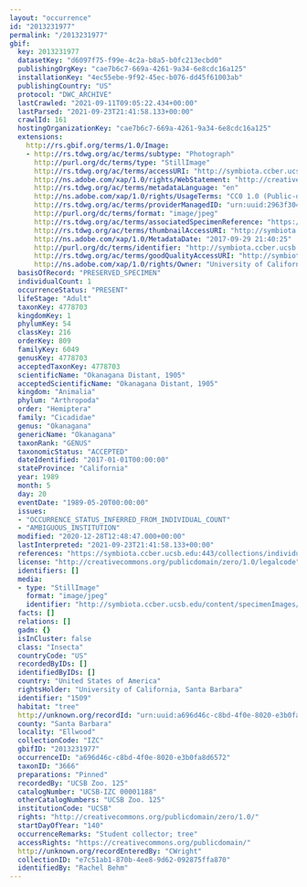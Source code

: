 ```yaml
---
layout: "occurrence"
id: "2013231977"
permalink: "/2013231977"
gbif:
  key: 2013231977
  datasetKey: "d6097f75-f99e-4c2a-b8a5-b0fc213ecbd0"
  publishingOrgKey: "cae7b6c7-669a-4261-9a34-6e8cdc16a125"
  installationKey: "4ec55ebe-9f92-45ec-b076-dd45f61003ab"
  publishingCountry: "US"
  protocol: "DWC_ARCHIVE"
  lastCrawled: "2021-09-11T09:05:22.434+00:00"
  lastParsed: "2021-09-23T21:41:58.133+00:00"
  crawlId: 161
  hostingOrganizationKey: "cae7b6c7-669a-4261-9a34-6e8cdc16a125"
  extensions:
    http://rs.gbif.org/terms/1.0/Image:
    - http://rs.tdwg.org/ac/terms/subtype: "Photograph"
      http://purl.org/dc/terms/type: "StillImage"
      http://rs.tdwg.org/ac/terms/accessURI: "http://symbiota.ccber.ucsb.edu/content/specimenImages/UCSB_IZC/UCSB-IZC00001/UCSB-IZC_00001188_lg.jpg"
      http://ns.adobe.com/xap/1.0/rights/WebStatement: "http://creativecommons.org/publicdomain/zero/1.0/"
      http://rs.tdwg.org/ac/terms/metadataLanguage: "en"
      http://ns.adobe.com/xap/1.0/rights/UsageTerms: "CC0 1.0 (Public-domain)"
      http://rs.tdwg.org/ac/terms/providerManagedID: "urn:uuid:2963f304-c452-4201-9a47-920071defea3"
      http://purl.org/dc/terms/format: "image/jpeg"
      http://rs.tdwg.org/ac/terms/associatedSpecimenReference: "https://symbiota.ccber.ucsb.edu:443/collections/individual/index.php?occid=1509"
      http://rs.tdwg.org/ac/terms/thumbnailAccessURI: "http://symbiota.ccber.ucsb.edu/content/specimenImages/UCSB_IZC/UCSB-IZC00001/UCSB-IZC_00001188_tn.jpg"
      http://ns.adobe.com/xap/1.0/MetadataDate: "2017-09-29 21:40:25"
      http://purl.org/dc/terms/identifier: "http://symbiota.ccber.ucsb.edu/content/specimenImages/UCSB_IZC/UCSB-IZC00001/UCSB-IZC_00001188_lg.jpg"
      http://rs.tdwg.org/ac/terms/goodQualityAccessURI: "http://symbiota.ccber.ucsb.edu/content/specimenImages/UCSB_IZC/UCSB-IZC00001/UCSB-IZC_00001188.JPG"
      http://ns.adobe.com/xap/1.0/rights/Owner: "University of California, Santa Barbara"
  basisOfRecord: "PRESERVED_SPECIMEN"
  individualCount: 1
  occurrenceStatus: "PRESENT"
  lifeStage: "Adult"
  taxonKey: 4778703
  kingdomKey: 1
  phylumKey: 54
  classKey: 216
  orderKey: 809
  familyKey: 6049
  genusKey: 4778703
  acceptedTaxonKey: 4778703
  scientificName: "Okanagana Distant, 1905"
  acceptedScientificName: "Okanagana Distant, 1905"
  kingdom: "Animalia"
  phylum: "Arthropoda"
  order: "Hemiptera"
  family: "Cicadidae"
  genus: "Okanagana"
  genericName: "Okanagana"
  taxonRank: "GENUS"
  taxonomicStatus: "ACCEPTED"
  dateIdentified: "2017-01-01T00:00:00"
  stateProvince: "California"
  year: 1989
  month: 5
  day: 20
  eventDate: "1989-05-20T00:00:00"
  issues:
  - "OCCURRENCE_STATUS_INFERRED_FROM_INDIVIDUAL_COUNT"
  - "AMBIGUOUS_INSTITUTION"
  modified: "2020-12-28T12:48:47.000+00:00"
  lastInterpreted: "2021-09-23T21:41:58.133+00:00"
  references: "https://symbiota.ccber.ucsb.edu:443/collections/individual/index.php?occid=1509"
  license: "http://creativecommons.org/publicdomain/zero/1.0/legalcode"
  identifiers: []
  media:
  - type: "StillImage"
    format: "image/jpeg"
    identifier: "http://symbiota.ccber.ucsb.edu/content/specimenImages/UCSB_IZC/UCSB-IZC00001/UCSB-IZC_00001188_lg.jpg"
  facts: []
  relations: []
  gadm: {}
  isInCluster: false
  class: "Insecta"
  countryCode: "US"
  recordedByIDs: []
  identifiedByIDs: []
  country: "United States of America"
  rightsHolder: "University of California, Santa Barbara"
  identifier: "1509"
  habitat: "tree"
  http://unknown.org/recordId: "urn:uuid:a696d46c-c8bd-4f0e-8020-e3b0fa8d6572"
  county: "Santa Barbara"
  locality: "Ellwood"
  collectionCode: "IZC"
  gbifID: "2013231977"
  occurrenceID: "a696d46c-c8bd-4f0e-8020-e3b0fa8d6572"
  taxonID: "3666"
  preparations: "Pinned"
  recordedBy: "UCSB Zoo. 125"
  catalogNumber: "UCSB-IZC 00001188"
  otherCatalogNumbers: "UCSB Zoo. 125"
  institutionCode: "UCSB"
  rights: "http://creativecommons.org/publicdomain/zero/1.0/"
  startDayOfYear: "140"
  occurrenceRemarks: "Student collector; tree"
  accessRights: "https://creativecommons.org/publicdomain/"
  http://unknown.org/recordEnteredBy: "CWright"
  collectionID: "e7c51ab1-870b-4ee8-9d62-092875ffa870"
  identifiedBy: "Rachel Behm"
---
```

